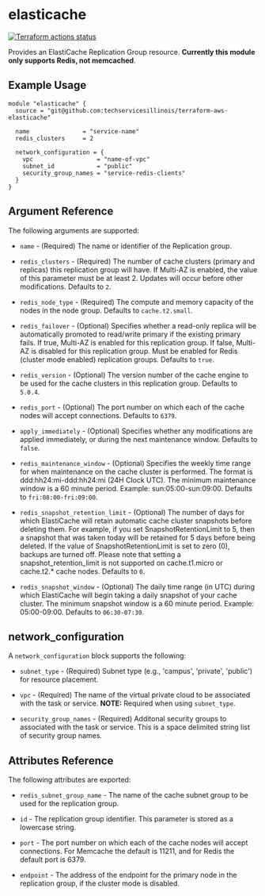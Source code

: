 # elasticache

[![Terraform actions status](https://github.com/techservicesillinois/terraform-aws-elasticache/workflows/terraform/badge.svg)](https://github.com/techservicesillinois/terraform-aws-elasticache/actions)

Provides an ElastiCache Replication Group resource. **Currently this module only supports Redis, not memcached**.

Example Usage
----------------

```hcl
module "elasticache" {
  source = "git@github.com:techservicesillinois/terraform-aws-elasticache"

  name               = "service-name"
  redis_clusters     = 2

  network_configuration = {
    vpc                  = "name-of-vpc"
    subnet_id            = "public"
    security_group_names = "service-redis-clients"
  }
}
```

Argument Reference
-----------------

The following arguments are supported:

* `name` - (Required) The name or identifier of the Replication group.  

* `redis_clusters` - (Required) The number of cache clusters (primary and replicas) this replication group will have. If Multi-AZ is enabled, the value of this parameter must be at least 2. Updates will occur before other modifications. Defaults to `2`.

* `redis_node_type` - (Required) The compute and memory capacity of the nodes in the node group. Defaults to `cache.t2.small`.

* `redis_failover` - (Optional) Specifies whether a read-only replica will be automatically promoted to read/write primary if the existing primary fails. If true, Multi-AZ is enabled for this replication group. If false, Multi-AZ is disabled for this replication group. Must be enabled for Redis (cluster mode enabled) replication groups. Defaults to `true`.

* `redis_version` - (Optional) The version number of the cache engine to be used for the cache clusters in this replication group. Defaults to `5.0.4`.

* `redis_port` - (Optional) The port number on which each of the cache nodes will accept connections. Defaults to `6379`.

* `apply_immediately` - (Optional) Specifies whether any modifications are applied immediately, or during the next maintenance window. Defaults to `false`.

* `redis_maintenance_window` - (Optional) Specifies the weekly time range for when maintenance on the cache cluster is performed. The format is ddd:hh24:mi-ddd:hh24:mi (24H Clock UTC). The minimum maintenance window is a 60 minute period. Example: sun:05:00-sun:09:00. Defaults to `fri:08:00-fri:09:00`.

* `redis_snapshot_retention_limit` - (Optional) The number of days for which ElastiCache will retain automatic cache cluster snapshots before deleting them. For example, if you set SnapshotRetentionLimit to 5, then a snapshot that was taken today will be retained for 5 days before being deleted. If the value of SnapshotRetentionLimit is set to zero (0), backups are turned off. Please note that setting a snapshot_retention_limit is not supported on cache.t1.micro or cache.t2.* cache nodes. Defaults to `0`.

* `redis_snapshot_window` - (Optional) The daily time range (in UTC) during which ElastiCache will begin taking a daily snapshot of your cache cluster. The minimum snapshot window is a 60 minute period. Example: 05:00-09:00. Defaults to `06:30-07:30`.

network_configuration
-----------------------

A `network_configuration` block supports the following:

* `subnet_type` - (Required) Subnet type (e.g., 'campus', 'private', 'public') for resource placement.

* `vpc` - (Required) The name of the virtual private cloud to be associated with the task or service. **NOTE:** Required when using `subnet_type`.

* `security_group_names` - (Required) Additonal security groups to associated with the task or service. This is a space delimited string list of security group names.  

Attributes Reference
--------------------

The following attributes are exported:

* `redis_subnet_group_name` - The name of the cache subnet group to be used for the replication group.
  
* `id` - The replication group identifier. This parameter is stored as a lowercase string.  
  
* `port` - The port number on which each of the cache nodes will accept connections. For Memcache the default is 11211, and for Redis the default port is 6379.

* `endpoint` - The address of the endpoint for the primary node in the replication group, if the cluster mode is disabled.

